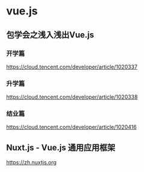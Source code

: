 vue.js
======

## 包学会之浅入浅出Vue.js

### 开学篇

https://cloud.tencent.com/developer/article/1020337

### 升学篇

https://cloud.tencent.com/developer/article/1020338

### 结业篇

https://cloud.tencent.com/developer/article/1020416

## Nuxt.js - Vue.js 通用应用框架

https://zh.nuxtjs.org

